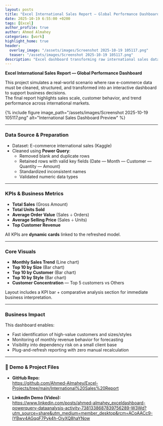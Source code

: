 ```yaml
---
layout: posts
title: "Excel International Sales Report — Global Performance Dashboard"
date: 2025-10-19 6:55:00 +0200
tags: [Excel]
author_profile: true
author: Ahmed Almahey
categories: [work]
highlight_home: true
header:
  overlay_image: "/assets/images/Screenshot 2025-10-19 105117.png"
  teaser: "/assets/images/Screenshot 2025-10-19 105117.png"
description: "Excel dashboard transforming raw international sales data into a clean, business-ready report with automated KPIs and visual insights."
---
```


**Excel International Sales Report — Global Performance Dashboard**

This project simulates a real-world scenario where raw e-commerce data must be cleaned, structured, and transformed into an interactive dashboard to support business decisions.  
The final report highlights sales scale, customer behavior, and trend performance across international markets.

{% include figure image_path="/assets/images/Screenshot 2025-10-19 105117.png" alt="International Sales Dashboard Preview" %}

---

### Data Source & Preparation

- Dataset: E-commerce international sales (Kaggle)
- Cleaned using **Power Query**:
  - Removed blank and duplicate rows
  - Retained rows with valid key fields (Date — Month — Customer — Quantity — Amount)
  - Standardized inconsistent names
  - Validated numeric data types

---

### KPIs & Business Metrics

- **Total Sales** (Gross Amount)
- **Total Units Sold**
- **Average Order Value** (Sales ÷ Orders)
- **Average Selling Price** (Sales ÷ Units)
- **Top Customer Revenue**

All KPIs are **dynamic cards** linked to the refreshed model.

---

### Core Visuals

- **Monthly Sales Trend** (Line chart)
- **Top 10 by Size** (Bar chart)
- **Top 10 by Customer** (Bar chart)
- **Top 10 by Style** (Bar chart)
- **Customer Concentration** — Top 5 customers vs Others

Layout includes a KPI bar + comparative analysis section for immediate business interpretation.

---

### Business Impact

This dashboard enables:
- Fast identification of high-value customers and sizes/styles
- Monitoring of monthly revenue behavior for forecasting
- Visibility into dependency risk on a small client base
- Plug-and-refresh reporting with zero manual recalculation

---

### 🔗 Demo & Project Files

- **GitHub Repo:**  
  https://github.com/Ahmed-Almahey/Excel-Projects/tree/main/International%20Sales%20Report

- **LinkedIn Demo (Video):**  
  https://www.linkedin.com/posts/ahmed-almahey_exceldashboard-powerquery-dataanalysis-activity-7381338687839756289-W3Wd?utm_source=share&utm_medium=member_desktop&rcm=ACoAACc9-lYBwv4AGqqF7Pyk4h-OiyXQ8haYNow

